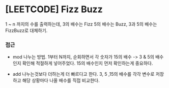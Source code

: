 # [LEETCODE] Fizz Buzz

1 ~ n 까지의 수를 출력하는데, 3의 배수는 Fizz 5의 배수는 Buzz, 3과 5의 배수는 FizzBuzz로 대체하기.

### 접근

- mod
  나누는 방법. 1부터 N까지, 순회하면서 각 숫자가 15의 배수 -> 3 & 5의 배수인지 확인해 적절하게 넣어주었다. 15의 배수인지 먼저 확인하는게 중요하다.

- add
  나누는것보다 더하는게 더 빠르다고 한다. 3, 5 ,15의 배수를 각각 변수로 저장하고 해당 상황마다 나올 배수를 직접 비교한다.
